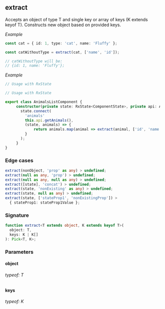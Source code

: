 ## extract

Accepts an object of type T and single key or array of keys (K extends keyof T).
Constructs new object based on provided keys.

_Example_

```typescript
const cat = { id: 1, type: 'cat', name: 'Fluffy' };

const catWithoutType = extract(cat, ['name', 'id']);

// catWithoutType will be:
// {id: 1, name: 'Fluffy'};
```

_Example_

```typescript
// Usage with RxState

// Usage with RxState

export class AnimalsListComponent {
     constructor(private state: RxState<ComponentState>, private api: ApiService) {
       state.connect(
         'animals'
         this.api.getAnimals(),
         (state, animals) => {
             return animals.map(animal => extract(animal, ['id', 'name']));
         }
       );
     }
}
```

### Edge cases

```typescript
extract(nonObject, 'prop' as any) > undefined;
extract(null as any, 'prop') > undefined;
extract(null as any, null as any) > undefined;
extract([state], 'concat') > undefined;
extract(state, 'nonExisting' as any) > undefined;
extract(state, null as any) > undefined;
extract(state, ['stateProp1', 'nonExistingProp']) >
  { stateProp1: stateProp1Value };
```

### Signature

```typescript
function extract<T extends object, K extends keyof T>(
  object: T,
  keys: K | K[]
): Pick<T, K>;
```

### Parameters

#### object

###### typeof: T

#### keys

###### typeof: K
